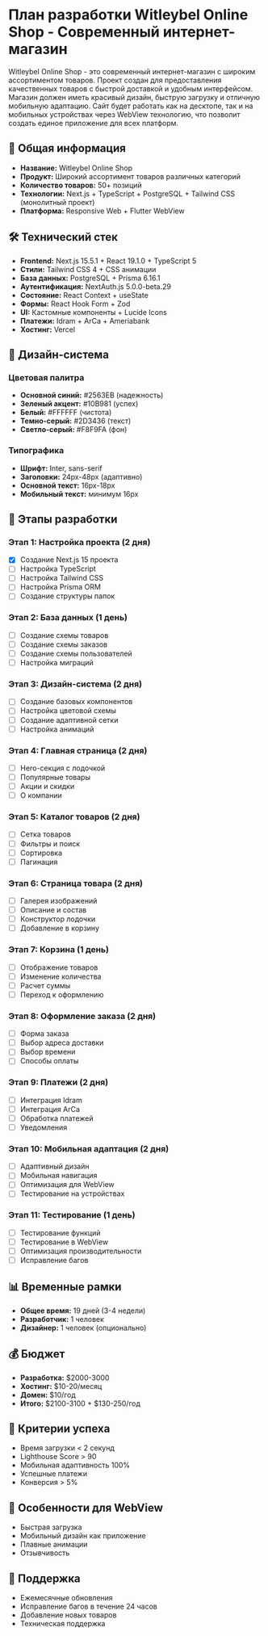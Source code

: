 # План разработки Witleybel Online Shop - Современный интернет-магазин

Witleybel Online Shop - это современный интернет-магазин с широким ассортиментом товаров. Проект создан для предоставления качественных товаров с быстрой доставкой и удобным интерфейсом. Магазин должен иметь красивый дизайн, быструю загрузку и отличную мобильную адаптацию. Сайт будет работать как на десктопе, так и на мобильных устройствах через WebView технологию, что позволит создать единое приложение для всех платформ. 


## 🎯 Общая информация
- **Название:** Witleybel Online Shop
- **Продукт:** Широкий ассортимент товаров различных категорий
- **Количество товаров:** 50+ позиций
- **Технологии:** Next.js + TypeScript + PostgreSQL + Tailwind CSS (монолитный проект)
- **Платформа:** Responsive Web + Flutter WebView

## 🛠 Технический стек
- **Frontend:** Next.js 15.5.1 + React 19.1.0 + TypeScript 5
- **Стили:** Tailwind CSS 4 + CSS анимации
- **База данных:** PostgreSQL + Prisma 6.16.1
- **Аутентификация:** NextAuth.js 5.0.0-beta.29
- **Состояние:** React Context + useState
- **Формы:** React Hook Form + Zod
- **UI:** Кастомные компоненты + Lucide Icons
- **Платежи:** Idram + ArCa + Ameriabank
- **Хостинг:** Vercel

## 📱 Дизайн-система

### Цветовая палитра
- **Основной синий:** #2563EB (надежность)
- **Зеленый акцент:** #10B981 (успех)
- **Белый:** #FFFFFF (чистота)
- **Темно-серый:** #2D3436 (текст)
- **Светло-серый:** #F8F9FA (фон)

### Типографика
- **Шрифт:** Inter, sans-serif
- **Заголовки:** 24px-48px (адаптивно)
- **Основной текст:** 16px-18px
- **Мобильный текст:** минимум 16px

## 🚀 Этапы разработки

### Этап 1: Настройка проекта (2 дня)
- [x] Создание Next.js 15 проекта
- [ ] Настройка TypeScript
- [ ] Настройка Tailwind CSS
- [ ] Настройка Prisma ORM
- [ ] Создание структуры папок

### Этап 2: База данных (1 день)
- [ ] Создание схемы товаров
- [ ] Создание схемы заказов
- [ ] Создание схемы пользователей
- [ ] Настройка миграций

### Этап 3: Дизайн-система (2 дня)
- [ ] Создание базовых компонентов
- [ ] Настройка цветовой схемы
- [ ] Создание адаптивной сетки
- [ ] Настройка анимаций

### Этап 4: Главная страница (2 дня)
- [ ] Hero-секция с лодочкой
- [ ] Популярные товары
- [ ] Акции и скидки
- [ ] О компании

### Этап 5: Каталог товаров (2 дня)
- [ ] Сетка товаров
- [ ] Фильтры и поиск
- [ ] Сортировка
- [ ] Пагинация

### Этап 6: Страница товара (2 дня)
- [ ] Галерея изображений
- [ ] Описание и состав
- [ ] Конструктор лодочки
- [ ] Добавление в корзину

### Этап 7: Корзина (1 день)
- [ ] Отображение товаров
- [ ] Изменение количества
- [ ] Расчет суммы
- [ ] Переход к оформлению

### Этап 8: Оформление заказа (2 дня)
- [ ] Форма заказа
- [ ] Выбор адреса доставки
- [ ] Выбор времени
- [ ] Способы оплаты

### Этап 9: Платежи (2 дня)
- [ ] Интеграция Idram
- [ ] Интеграция ArCa
- [ ] Обработка платежей
- [ ] Уведомления

### Этап 10: Мобильная адаптация (2 дня)
- [ ] Адаптивный дизайн
- [ ] Мобильная навигация
- [ ] Оптимизация для WebView
- [ ] Тестирование на устройствах

### Этап 11: Тестирование (1 день)
- [ ] Тестирование функций
- [ ] Тестирование в WebView
- [ ] Оптимизация производительности
- [ ] Исправление багов

## 📊 Временные рамки
- **Общее время:** 19 дней (3-4 недели)
- **Разработчик:** 1 человек
- **Дизайнер:** 1 человек (опционально)

## 💰 Бюджет
- **Разработка:** $2000-3000
- **Хостинг:** $10-20/месяц
- **Домен:** $10/год
- **Итого:** $2100-3100 + $130-250/год

## 🎯 Критерии успеха
- Время загрузки < 2 секунд
- Lighthouse Score > 90
- Мобильная адаптивность 100%
- Успешные платежи
- Конверсия > 5%

## 📱 Особенности для WebView
- Быстрая загрузка
- Мобильный дизайн как приложение
- Плавные анимации
- Отзывчивость

## 🔧 Поддержка
- Ежемесячные обновления
- Исправление багов в течение 24 часов
- Добавление новых товаров
- Техническая поддержка
